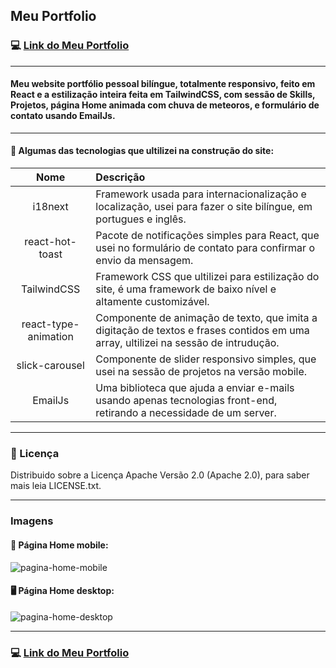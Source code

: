 ## Meu Portfolio


### :computer: [Link do Meu Portfolio](https://www.tiagocreator.com/)

---

#### Meu website portfólio pessoal bilíngue, totalmente responsivo, feito em React e a estilização inteira feita em TailwindCSS, com sessão de Skills, Projetos, página Home animada com chuva de meteoros, e formulário de contato usando EmailJs.

---

#### :wrench: Algumas das tecnologias que ultilizei na construção do site:

Nome | Descrição
:---: | :--- |
i18next | Framework usada para internacionalização e localização, usei para fazer o site bilíngue, em portugues e inglês.
react-hot-toast | Pacote de notificações simples para React, que usei no formulário de contato para confirmar o envio da mensagem.
TailwindCSS | Framework CSS que ultilizei para estilização do site, é uma framework de baixo nível e altamente customizável.
react-type-animation | Componente de animação de texto, que imita a digitação de textos e frases contidos em uma array, ultilizei na sessão de intrudução.
slick-carousel | Componente de slider responsivo simples, que usei na sessão de projetos na versão mobile.
EmailJs | Uma biblioteca que ajuda a enviar e-mails usando apenas tecnologias front-end, retirando a necessidade de um server.

---

### :notebook: Licença
Distribuido sobre a Licença Apache Versão 2.0 (Apache 2.0), para saber mais leia LICENSE.txt.

---

### Imagens

#### :iphone: Página Home mobile:
![pagina-home-mobile](https://github.com/thiagotorresz/my-portfolio/assets/82607849/a4a4c148-f08e-4c7a-9b87-0c0436874b92)


#### :desktop_computer: Página Home desktop:
![pagina-home-desktop](https://github.com/thiagotorresz/my-portfolio/assets/82607849/f0409270-f234-4430-a5da-17cf19d68f4a)

---

### :computer: [Link do Meu Portfolio](https://www.tiagocreator.com/)
